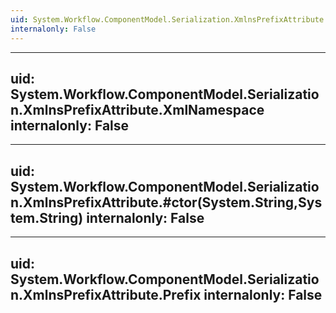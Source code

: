 ```yaml
---
uid: System.Workflow.ComponentModel.Serialization.XmlnsPrefixAttribute
internalonly: False
---
```


---
uid: System.Workflow.ComponentModel.Serialization.XmlnsPrefixAttribute.XmlNamespace
internalonly: False
---

---
uid: System.Workflow.ComponentModel.Serialization.XmlnsPrefixAttribute.#ctor(System.String,System.String)
internalonly: False
---

---
uid: System.Workflow.ComponentModel.Serialization.XmlnsPrefixAttribute.Prefix
internalonly: False
---
